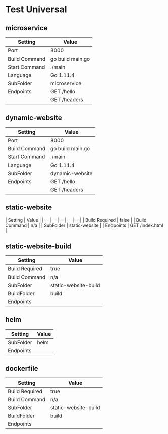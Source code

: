 # Test Universal

## microservice

| Setting  |  Value  |
|---|---|
| Port  |  8000 |
| Build Command | go build main.go  |
| Start Command  |  ./main |
| Language  |  Go 1.11.4 |
| SubFolder | microservice |
| Endpoints | GET /hello |
| | GET /headers|

## dynamic-website

| Setting  |  Value  |
|---|---|
| Port  |  8000 |
| Build Command | go build main.go  |
| Start Command  |  ./main |
| Language  |  Go 1.11.4 |
| SubFolder | dynamic-website |
| Endpoints | GET /hello |
| | GET /headers|

## static-website

| Setting  |  Value  |
|---|---|---|---|---|
| Build Required | false  |
| Build Command | n/a  |
| SubFolder | static-website |
| Endpoints | GET /index.html |



## static-website-build

| Setting  |  Value  |
|---|---|
| Build Required | true  |
| Build Command | n/a  |
| SubFolder | static-website-build |
| BuildFolder | build |
| Endpoints |  |

## helm

| Setting  |  Value  |
|---|---|
| SubFolder | helm |
| Endpoints |  |


## dockerfile

| Setting  |  Value  |
|---|---|
| Build Required | true  |
| Build Command | n/a  |
| SubFolder | static-website-build |
| BuildFolder | build |
| Endpoints |  |